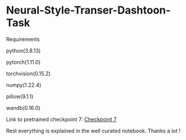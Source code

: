 # Neural-Style-Transer-Dashtoon-Task
Requirements

python(3.8.13)

pytorch(1.11.0)

torchvision(0.15.2)

numpy(1.22.4)

pillow(9.1.1)

wandb(0.16.0)

Link to pretrained checkpoint 7: [Checkpoint 7](https://drive.google.com/file/d/1BWN_RgEA1we_5ivSQqDikzHaNY_SfexB/view?usp=sharing)

Rest everything is explained in the well curated notebook.
Thanks a lot !
